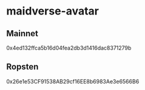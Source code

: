 # maidverse-avatar

## Mainnet
0x4ed132ffca5b16d04fea2db3d1416dac8371279b

## Ropsten
0x26e1e53CF91538AB29cf16EE8b6983Ae3e6566B6